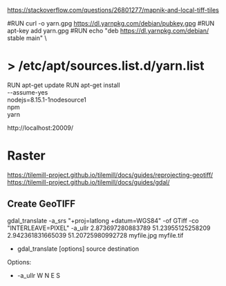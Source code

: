 https://stackoverflow.com/questions/26801277/mapnik-and-local-tiff-tiles

#RUN curl -o yarn.gpg https://dl.yarnpkg.com/debian/pubkey.gpg
#RUN apt-key add yarn.gpg
#RUN echo "deb https://dl.yarnpkg.com/debian/ stable main" \
#  > /etc/apt/sources.list.d/yarn.list
RUN apt-get update
RUN apt-get install \
    --assume-yes \
    nodejs=8.15.1-1nodesource1 \
    npm \
    yarn

http://localhost:20009/

# Raster

https://tilemill-project.github.io/tilemill/docs/guides/reprojecting-geotiff/
https://tilemill-project.github.io/tilemill/docs/guides/gdal/

## Create GeoTIFF

gdal_translate -a_srs "+proj=latlong +datum=WGS84" -of GTiff
   -co "INTERLEAVE=PIXEL" -a_ullr 2.873697280883789 51.23955125258209
   2.942361831665039 51.20725980992728 myfile.jpg myfile.tif

* gdal_translate [options] source destination

Options:
  * -a_ullr W N E S

